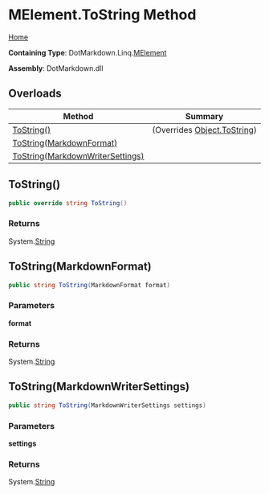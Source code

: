 # MElement\.ToString Method

[Home](../../../../README.md)

**Containing Type**: DotMarkdown\.Linq\.[MElement](../README.md)

**Assembly**: DotMarkdown\.dll

## Overloads

| Method | Summary |
| ------ | ------- |
| [ToString()](#DotMarkdown_Linq_MElement_ToString) |  \(Overrides [Object.ToString](https://docs.microsoft.com/en-us/dotnet/api/system.object.tostring)\) |
| [ToString(MarkdownFormat)](#DotMarkdown_Linq_MElement_ToString_DotMarkdown_MarkdownFormat_) | |
| [ToString(MarkdownWriterSettings)](#DotMarkdown_Linq_MElement_ToString_DotMarkdown_MarkdownWriterSettings_) | |

## ToString\(\) <a name="DotMarkdown_Linq_MElement_ToString"></a>

```csharp
public override string ToString()
```

### Returns

System\.[String](https://docs.microsoft.com/en-us/dotnet/api/system.string)

## ToString\(MarkdownFormat\) <a name="DotMarkdown_Linq_MElement_ToString_DotMarkdown_MarkdownFormat_"></a>

```csharp
public string ToString(MarkdownFormat format)
```

### Parameters

**format**

### Returns

System\.[String](https://docs.microsoft.com/en-us/dotnet/api/system.string)

## ToString\(MarkdownWriterSettings\) <a name="DotMarkdown_Linq_MElement_ToString_DotMarkdown_MarkdownWriterSettings_"></a>

```csharp
public string ToString(MarkdownWriterSettings settings)
```

### Parameters

**settings**

### Returns

System\.[String](https://docs.microsoft.com/en-us/dotnet/api/system.string)

